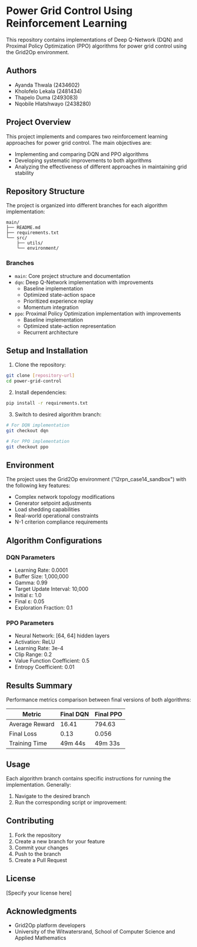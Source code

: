 # Power Grid Control Using Reinforcement Learning

This repository contains implementations of Deep Q-Network (DQN) and Proximal Policy Optimization (PPO) algorithms for power grid control using the Grid2Op environment.

## Authors
- Ayanda Thwala (2434602)
- Kholofelo Lekala (2481434)
- Thapelo Duma (2493083)
- Nqobile Hlatshwayo (2438280)

## Project Overview
This project implements and compares two reinforcement learning approaches for power grid control. The main objectives are:
- Implementing and comparing DQN and PPO algorithms
- Developing systematic improvements to both algorithms
- Analyzing the effectiveness of different approaches in maintaining grid stability

## Repository Structure
The project is organized into different branches for each algorithm implementation:

```
main/
├── README.md
├── requirements.txt
└── src/
    ├── utils/
    └── environment/
```

### Branches
- `main`: Core project structure and documentation
- `dqn`: Deep Q-Network implementation with improvements
  - Baseline implementation
  - Optimized state-action space
  - Prioritized experience replay
  - Momentum integration
- `ppo`: Proximal Policy Optimization implementation with improvements
  - Baseline implementation
  - Optimized state-action representation
  - Recurrent architecture

## Setup and Installation

1. Clone the repository:
```bash
git clone [repository-url]
cd power-grid-control
```

2. Install dependencies:
```bash
pip install -r requirements.txt
```

3. Switch to desired algorithm branch:
```bash
# For DQN implementation
git checkout dqn

# For PPO implementation
git checkout ppo
```

## Environment
The project uses the Grid2Op environment ("l2rpn_case14_sandbox") with the following key features:
- Complex network topology modifications
- Generator setpoint adjustments
- Load shedding capabilities
- Real-world operational constraints
- N-1 criterion compliance requirements

## Algorithm Configurations

### DQN Parameters
- Learning Rate: 0.0001
- Buffer Size: 1,000,000
- Gamma: 0.99
- Target Update Interval: 10,000
- Initial ε: 1.0
- Final ε: 0.05
- Exploration Fraction: 0.1

### PPO Parameters
- Neural Network: [64, 64] hidden layers
- Activation: ReLU
- Learning Rate: 3e-4
- Clip Range: 0.2
- Value Function Coefficient: 0.5
- Entropy Coefficient: 0.01

## Results Summary
Performance metrics comparison between final versions of both algorithms:

| Metric | Final DQN | Final PPO |
|--------|-----------|-----------|
| Average Reward | 16.41 | 794.63 |
| Final Loss | 0.13 | 0.056 |
| Training Time | 49m 44s | 49m 33s |

## Usage
Each algorithm branch contains specific instructions for running the implementation. Generally:

1. Navigate to the desired branch
2. Run the corresponding script or improvement:

## Contributing
1. Fork the repository
2. Create a new branch for your feature
3. Commit your changes
4. Push to the branch
5. Create a Pull Request

## License
[Specify your license here]

## Acknowledgments
- Grid2Op platform developers
- University of the Witwatersrand, School of Computer Science and Applied Mathematics
